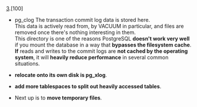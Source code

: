 [3](https://github.com/AV-ghub/PostgreSQL/blob/main/998%20Books/List.md).[100]
* pg_clog 
The transaction commit log data is stored here.   
This data is actively read from, by VACUUM in particular, and files are removed once there's nothing interesting in them.    
This directory is one of the reasons PostgreSQL **doesn't work very well** if you mount the database in a way that **bypasses the filesystem cache**.   
**If** reads and writes to the commit logs are **not cached by the operating system**, it will **heavily reduce performance** in several common situations.

* **relocate onto its own disk is pg_xlog**.   
* **add more tablespaces to split out heavily accessed tables**.   
* Next up is to **move temporary files**.
